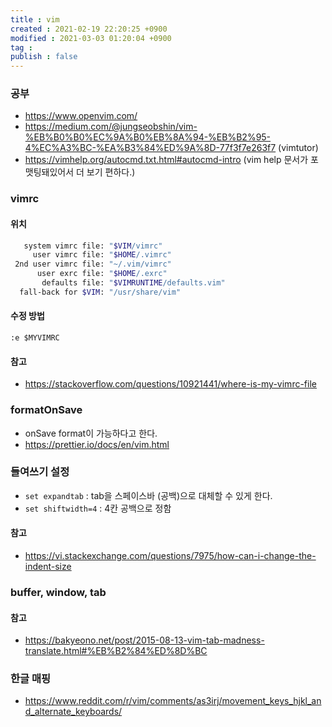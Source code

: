 ```yaml
---
title : vim
created : 2021-02-19 22:20:25 +0900
modified : 2021-03-03 01:20:04 +0900
tag : 
publish : false
---
```

### 공부

-  https://www.openvim.com/
-  https://medium.com/@jungseobshin/vim-%EB%B0%B0%EC%9A%B0%EB%8A%94-%EB%B2%95-4%EC%A3%BC-%EA%B3%84%ED%9A%8D-77f3f7e263f7 (vimtutor)
-  https://vimhelp.org/autocmd.txt.html#autocmd-intro (vim help 문서가 포맷팅돼있어서 더 보기 편하다.)

### vimrc

#### 위치

```sh
   system vimrc file: "$VIM/vimrc"
     user vimrc file: "$HOME/.vimrc"
 2nd user vimrc file: "~/.vim/vimrc"
      user exrc file: "$HOME/.exrc"
       defaults file: "$VIMRUNTIME/defaults.vim"
  fall-back for $VIM: "/usr/share/vim"
```

#### 수정 방법

```vim
:e $MYVIMRC
```

#### 참고

-   https://stackoverflow.com/questions/10921441/where-is-my-vimrc-file

### formatOnSave

-   onSave format이 가능하다고 한다.
-   https://prettier.io/docs/en/vim.html

### 들여쓰기 설정

-  `set expandtab` : tab을 스페이스바 (공백)으로 대체할 수 있게 한다.
-  `set shiftwidth=4` : 4칸 공백으로 정함

#### 참고

-  https://vi.stackexchange.com/questions/7975/how-can-i-change-the-indent-size

### buffer, window, tab

#### 참고

-  https://bakyeono.net/post/2015-08-13-vim-tab-madness-translate.html#%EB%B2%84%ED%8D%BC

### 한글 매핑

-  https://www.reddit.com/r/vim/comments/as3irj/movement_keys_hjkl_and_alternate_keyboards/
